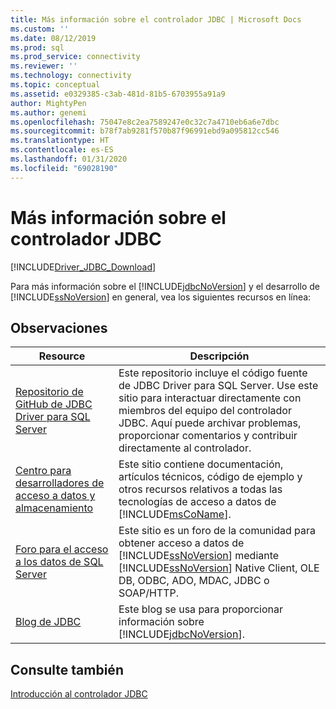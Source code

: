 ```yaml
---
title: Más información sobre el controlador JDBC | Microsoft Docs
ms.custom: ''
ms.date: 08/12/2019
ms.prod: sql
ms.prod_service: connectivity
ms.reviewer: ''
ms.technology: connectivity
ms.topic: conceptual
ms.assetid: e0329385-c3ab-481d-81b5-6703955a91a9
author: MightyPen
ms.author: genemi
ms.openlocfilehash: 75047e8c2ea7589247e0c32c7a4710eb6a6e7dbc
ms.sourcegitcommit: b78f7ab9281f570b87f96991ebd9a095812cc546
ms.translationtype: HT
ms.contentlocale: es-ES
ms.lasthandoff: 01/31/2020
ms.locfileid: "69028190"
---
```

# <a name="finding-additional-jdbc-driver-information"></a>Más información sobre el controlador JDBC

[!INCLUDE[Driver_JDBC_Download](../../includes/driver_jdbc_download.md)]

  Para más información sobre el [!INCLUDE[jdbcNoVersion](../../includes/jdbcnoversion_md.md)] y el desarrollo de [!INCLUDE[ssNoVersion](../../includes/ssnoversion-md.md)] en general, vea los siguientes recursos en línea:  
  
## <a name="remarks"></a>Observaciones  
  
|Resource|Descripción|  
|--------------|-----------------|  
|[Repositorio de GitHub de JDBC Driver para SQL Server](https://github.com/microsoft/mssql-jdbc)|Este repositorio incluye el código fuente de JDBC Driver para SQL Server. Use este sitio para interactuar directamente con miembros del equipo del controlador JDBC. Aquí puede archivar problemas, proporcionar comentarios y contribuir directamente al controlador.|
|[Centro para desarrolladores de acceso a datos y almacenamiento](https://go.microsoft.com/fwlink?linkid=4173)|Este sitio contiene documentación, artículos técnicos, código de ejemplo y otros recursos relativos a todas las tecnologías de acceso a datos de [!INCLUDE[msCoName](../../includes/msconame_md.md)].|  
|[Foro para el acceso a los datos de SQL Server](https://go.microsoft.com/fwlink/?LinkId=70651)|Este sitio es un foro de la comunidad para obtener acceso a datos de [!INCLUDE[ssNoVersion](../../includes/ssnoversion-md.md)] mediante [!INCLUDE[ssNoVersion](../../includes/ssnoversion-md.md)] Native Client, OLE DB, ODBC, ADO, MDAC, JDBC o SOAP/HTTP.|  
|[Blog de JDBC](https://go.microsoft.com/fwlink/?LinkId=124746)|Este blog se usa para proporcionar información sobre [!INCLUDE[jdbcNoVersion](../../includes/jdbcnoversion_md.md)].|  
  
## <a name="see-also"></a>Consulte también  

 [Introducción al controlador JDBC](../../connect/jdbc/overview-of-the-jdbc-driver.md)  
